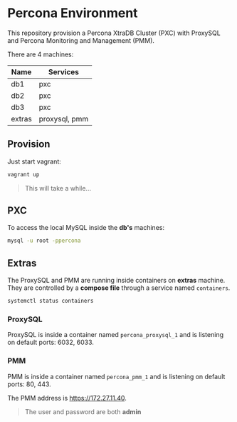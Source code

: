 # Percona Environment

This repository provision a Percona XtraDB Cluster (PXC) with ProxySQL and Percona Monitoring and Management (PMM).

There are 4 machines:

| Name   | Services      |
|--------|---------------|
| db1    | pxc           |
| db2    | pxc           |
| db3    | pxc           |
| extras | proxysql, pmm |

## Provision

Just start vagrant:

```bash
vagrant up
```

> This will take a while...

## PXC

To access the local MySQL inside the **db's** machines:

```bash
mysql -u root -ppercona
```

## Extras

The ProxySQL and PMM are running inside containers on **extras** machine.
They are controlled by a **compose file** through a service named `containers`.

```bash
systemctl status containers
```

### ProxySQL

ProxySQL is inside a container named `percona_proxysql_1` and is listening on default ports: 6032, 6033.

### PMM

PMM is inside a container named `percona_pmm_1` and is listening on default ports: 80, 443.

The PMM address is https://172.27.11.40.

> The user and password are both **admin**
